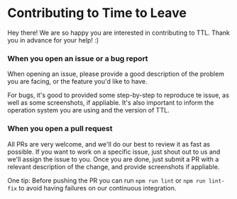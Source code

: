 # Contributing to Time to Leave

Hey there! We are so happy you are interested in contributing to TTL. 
Thank you in advance for your help! :)

### When you open an issue or a bug report
When opening an issue, please provide a good description of the problem you are facing, or the feature you'd like to have.

For bugs, it's good to provided some step-by-step to reproduce te issue, as well as some screenshots, if appliable. It's also important to inform the operation system you are using and the version of TTL.

### When you open a pull request
All PRs are very welcome, and we'll do our best to review it as fast as possible. 
If you want to work on a specific issue, just shout out to us and we'll assign the issue to you. Once you are done, just submit a PR with a relevant description of the change, and provide screenshots if appliable.

One tip: Before pushing the PR you can run ```npm run lint``` or ```npm run lint-fix``` to avoid having failures on our continuous integration.
